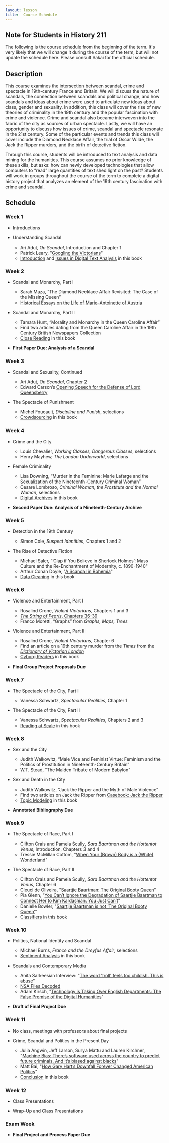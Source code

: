 ```yaml
---
layout: lesson
title:  Course Schedule
---
```

## Note for Students in History 211

The following is the course schedule from the beginning of the term. It's very likely that we will change it during the course of the term, but will not update the schedule here. Please consult Sakai for the official schedule.

## Description

This course examines the intersection between scandal, crime and spectacle in 19th-century France and Britain. We will discuss the nature of scandals, the connection between scandals and political change, and how scandals and ideas about crime were used to articulate new ideas about class, gender and sexuality. In addition, this class will cover the rise of new theories of criminality in the 19th century and the popular fascination with crime and violence. Crime and scandal also became interwoven into the fabric of the city as sources of urban spectacle. Lastly, we will have an opportunity to discuss how issues of crime, scandal and spectacle resonate in the 21st century. Some of the particular events and trends this class will cover include the Diamond Necklace Affair, the trial of Oscar Wilde, the Jack the Ripper murders, and the birth of detective fiction.

Through this course, students will be introduced to text analysis and data mining for the humanities. This course assumes no prior knowledge of these skills, but asks: how can newly developed technologies that allow computers to “read” large quantities of text shed light on the past? Students will work in groups throughout the course of the term to complete a digital history project that analyzes an element of the 19th century fascination with crime and scandal.

## Schedule

### Week 1

* Introductions

* Understanding Scandal
  * Ari Adut, _On Scandal_, Introduction and Chapter 1
  * Patrick Leary, "[Googling the Victorians](http://www.victorianresearch.org/googling.pdf)"
  * [Introduction](/textanalysiscoursebook/book/introduction) and [Issues in Digital Text Analysis](/textanalysiscoursebook/book/issues-in-digital-text-analysis) in this book

### Week 2

* Scandal and Monarchy, Part I
  * Sarah Maza, “The Diamond Necklace Affair Revisited: The Case of the Missing Queen” 
  * [Historical Essays on the Life of Marie–Antoinette of Austria](http://chnm.gmu.edu/revolution/d/262/)


* Scandal and Monarchy, Part II 
  * Tamara Hunt, “Morality and Monarchy in the Queen Caroline Affair” 
  * Find two articles dating from the Queen Caroline Affair in the 19th Century British Newspapers Collection 
  * [Close Reading](/textanalysiscoursebook/book/close-reading) in this book

* **First Paper Due: Analysis of a Scandal**

### Week 3

* Scandal and Sexuality, Continued 
  * Ari Adut, _On Scandal_, Chapter 2 
  * Edward Carson’s [Opening Speech for the Defense of Lord Queensberry](http://law2.umkc.edu/faculty/projects/ftrials/wilde/defenopening.htm)


* The Spectacle of Punishment 
  * Michel Foucault, _Discipline and Punish_, selections 
  * [Crowdsourcing](/textanalysiscoursebook/book/crowdsourcing) in this book

### Week 4

* Crime and the City 
  * Louis Chevalier, _Working Classes, Dangerous Classes_, selections 
  * Henry Mayhew, _The London Underworld_, selections


* Female Criminality 
  * Lisa Downing, “Murder in the Feminine: Marie Lafarge and the Sexualization of the Nineteenth-Century Criminal Woman” 
  * Cesare Lombroso, _Criminal Woman, the Prostitute and the Normal Woman_, selections 
  * [Digital Archives](/textanalysiscoursebook/book/archives) in this book


* **Second Paper Due: Analysis of a Nineteeth-Century Archive**

### Week 5

* Detection in the 19th Century 
  * Simon Cole, _Suspect Identities_, Chapters 1 and 2


* The Rise of Detective Fiction 
  * Michael Saler, “’Clap if You Believe in Sherlock Holmes’: Mass Culture and the Re-Enchantment of Modernity, c. 1890-1940" 
  * Arthur Conan Doyle, "[A Scandal in Bohemia](http://www.gutenberg.org/files/1661/1661-h/1661-h.htm#)"
  * [Data Cleaning](/textanalysiscoursebook/book/data-cleaning) in this book

### Week 6

* Violence and Entertainment, Part I 
  * Rosalind Crone, _Violent Victorians_, Chapters 1 and 3 
  * [_The String of Pearls_, Chapters 36-39](http://www.victorianlondon.org/mysteries/sweeney_todd-00.htm) 
  * Franco Moretti, “Graphs” from _Graphs, Maps, Trees_


* Violence and Entertainment, Part II 
  * Rosalind Crone, _Violent Victorians_, Chapter 6 
  * Find an article on a 19th century murder from the _Times_ from the [_Dictionary of Victorian London_](http://www.victorianlondon.org/index-2012.htm) 
  * [Cyborg Readers](/textanalysiscoursebook/book/cyborg-readers) in this book


* **Final Group Project Proposals Due**

### Week 7

* The Spectacle of the City, Part I 
  * Vanessa Schwartz, _Spectacular Realities_, Chapter 1


* The Spectacle of the City, Part II 
  * Vanessa Schwartz, _Spectacular Realities_, Chapters 2 and 3 
  * [Reading at Scale](/textanalysiscoursebook/book/reading-at-scale) in this book

### Week 8

* Sex and the City 
  * Judith Walkowitz, “Male Vice and Feminist Virtue: Feminism and the Politics of Prostitution in Nineteenth-Century Britain” 
  * W.T. Stead, “The Maiden Tribute of Modern Babylon"


* Sex and Death in the City 
  * Judith Walkowitz, “Jack the Ripper and the Myth of Male Violence” 
  * Find two articles on Jack the Ripper from [Casebook: Jack the Ripper](http://www.casebook.org/press_reports/) 
  * [Topic Modeling](/textanalysiscoursebook/book/topic-modeling) in this book


* **Annotated Bibliography Due**

### Week 9

* The Spectacle of Race, Part I 
  * Clifton Crais and Pamela Scully, _Sara Baartman and the Hottentot Venus_, Introduction, Chapters 3 and 4 
  * Tressie McMillan Cottom, "[When Your (Brown) Body is a (White) Wonderland](http://tressiemc.com/2013/08/27/when-your-brown-body-is-a-white-wonderland/)"


* The Spectacle of Race, Part II 
  * Clifton Crais and Pamela Scully, _Sara Baartman and the Hottentot Venus_, Chapter 6 
  * Cleuci de Oliveira, "[Saartjie Baartman: The Original Booty Queen](http://jezebel.com/saartje-baartman-the-original-booty-queen-1658569879)" 
  * Pia Glenn, "[You Can’t Ignore the Degradation of Saartjie Baartman to Connect Her to Kim Kardashian. You Just Can’t](http://www.xojane.com/issues/saartjie-baartman-kim-kardashian)" 
  * Danielle Bowler, "[Saartjie Baartman is not ‘The Original Booty Queen’](http://ewn.co.za/2014/11/17/OPINION-Danielle-Bowler-Saartjie-Baartman-is-not-the-original-booty-queen)" 
  * [Classifiers](/textanalysiscoursebook/book/classifiers) in this book

### Week 10

* Politics, National Identity and Scandal 
  * Michael Burns, _France and the Dreyfus Affair_, selections 
  * [Sentiment Analysis](/textanalysiscoursebook/book/sentiment-analysis) in this book


* Scandals and Contemporary Media 
  * Anita Sarkeesian Interview: "[The word 'troll' feels too childish. This is abuse](http://www.theguardian.com/technology/2015/aug/29/anita-sarkeesian-gamergate-interview-jessica-valenti)"
  * [NSA Files Decoded](http://www.theguardian.com/world/interactive/2013/nov/01/snowden-nsa-files-surveillance-revelations-decoded) 
  * Adam Kirsch, "[Technology is Taking Over English Departments: The False Promise of the Digital Humanities](https://newrepublic.com/article/117428/limits-digital-humanities-adam-kirsch)"


* **Draft of Final Project Due**

### Week 11

* No class, meetings with professors about final projects

* Crime, Scandal and Politics in the Present Day 
  * Julia Angwin, Jeff Larson, Surya Mattu and Lauren Kirchner, "[Machine Bias: There’s software used across the country to predict future criminals. And it’s biased against blacks](https://www.propublica.org/article/machine-bias-risk-assessments-in-criminal-sentencing)" 
  * Matt Bai, "[How Gary Hart’s Downfall Forever Changed American Politics](http://www.nytimes.com/2014/09/21/magazine/how-gary-harts-downfall-forever-changed-american-politics.html)" 
  * [Conclusion](/textanalysiscoursebook/book/conclusion) in this book


### Week 12

* Class Presentations

* Wrap-Up and Class Presentations

### Exam Week

* **Final Project and Process Paper Due**
